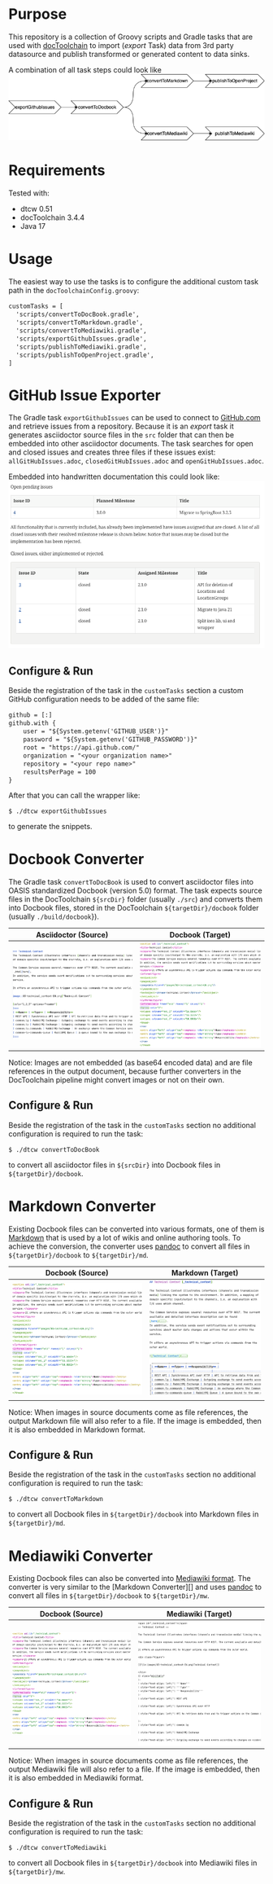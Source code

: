 # Purpose
This repository is a collection of Groovy scripts and Gradle tasks that are used with [docToolchain](https://github.com/docToolchain/docToolchain)
to import (_export_ Task) data from 3rd party datasource and publish transformed or generated content to data sinks.

A combination of all task steps could look like
![pipeline][0]


# Requirements
Tested with:
- dtcw 0.51
- docToolchain 3.4.4
- Java 17

# Usage
The easiest way to use the tasks is to configure the additional custom task path in the `docToolchainConfig.groovy`:
````
customTasks = [
  'scripts/convertToDocBook.gradle',
  'scripts/convertToMarkdown.gradle',
  'scripts/convertToMediawiki.gradle',
  'scripts/exportGithubIssues.gradle',
  'scripts/publishToMediawiki.gradle',
  'scripts/publishToOpenProject.gradle',
]
````

# GitHub Issue Exporter
The Gradle task `exportGithubIssues` can be used to connect to [GitHub.com](https://www.github.com) and retrieve issues from a repository.
Because it is an _export_ task it generates asciidoctor source files in the `src` folder that can then be embedded into other asciidoctor
documents. The task searches for open and closed issues and creates three files if these issues exist: `allGitHubIssues.adoc`,
`closedGitHubIssues.adoc` and `openGitHubIssues.adoc`.

Embedded into handwritten documentation this could look like:
![githubissues][1]

## Configure & Run
Beside the registration of the task in the `customTasks` section a custom GitHub configuration needs to be added of the same file:
````
github = [:]
github.with {
    user = "${System.getenv('GITHUB_USER')}"
    password = "${System.getenv('GITHUB_PASSWORD')}"
    root = "https://api.github.com/"
    organization = "<your organization name>"
    repository = "<your repo name>"
    resultsPerPage = 100
}
````

After that you can call the wrapper like:
````
$ ./dtcw exportGithubIssues
````
to generate the snippets.

# Docbook Converter
The Gradle task `convertToDocBook` is used to convert asciidoctor files into OASIS standardized Docbook (version 5.0) format. The task
expects source files in the DocToolchain `${srcDir}` folder (usually `./src`) and converts them into Docbook files, stored in the
DocToolchain `${targetDir}/docbook` folder (usually `./build/docbook`}).

| Asciidoctor (Source) | Docbook (Target) |
|----------------------|------------------|
| ![asciidoc][2]       | ![docbook][3]    |

Notice: Images are not embedded (as base64 encoded data) and are file references in the output document, because further converters in the
DocToolchain pipeline might convert images or not on their own.

## Configure & Run
Beside the registration of the task in the `customTasks` section no additional configuration is required to run the task:
````
$ ./dtcw convertToDocBook
````
to convert all asciidoctor files in `${srcDir}` into Docbook files in `${targetDir}/docbook`.

# Markdown Converter
Existing Docbook files can be converted into various formats, one of them is [Markdown](https://daringfireball.net/projects/markdown) that
is used by a lot of wikis and online authoring tools. To achieve the conversion, the converter uses [pandoc](https://pandoc.org) to convert
all files in `${targetDir}/docbook` to `${targetDir}/md`.

| Docbook (Source) | Markdown (Target) |
|------------------|-------------------|
| ![docbook][3]    | ![markdown][4]    |

Notice: When images in source documents come as file references, the output Markdown file will also refer to a file. If the image is 
embedded, then it is also embedded in Markdown format.

## Configure & Run
Beside the registration of the task in the `customTasks` section no additional configuration is required to run the task:
````
$ ./dtcw convertToMarkdown
````
to convert all Docbook files in `${targetDir}/docbook` into Markdown files in `${targetDir}/md`.

# Mediawiki Converter
Existing Docbook files can also be converted into [Mediawiki format](https://www.mediawiki.org). The converter is very similar to the
[Markdown Converter][] and uses [pandoc](https://pandoc.org) to convert all files in `${targetDir}/docbook` to `${targetDir}/mw`.

| Docbook (Source) | Mediawiki (Target) |
|------------------|--------------------|
| ![docbook][3]    | ![mediawiki][5]    |

Notice: When images in source documents come as file references, the output Mediawiki file will also refer to a file. If the image is
embedded, then it is also embedded in Mediawiki format.

## Configure & Run
Beside the registration of the task in the `customTasks` section no additional configuration is required to run the task:
````
$ ./dtcw convertToMediawiki
````
to convert all Docbook files in `${targetDir}/docbook` into Mediawiki files in `${targetDir}/mw`.

[0]: res/images/dtc-pipeline.drawio.png
[1]: res/images/screenshot.png
[2]: res/images/asciidoctor.png
[3]: res/images/docbook.png
[4]: res/images/markdown.png
[5]: res/images/mediawiki.png

